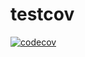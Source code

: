 # testcov

[![codecov](https://codecov.io/gh/tiisetsohub/testcov/branch/main/graph/badge.svg?token=XZXSVCWMI8)](https://codecov.io/gh/tiisetsohub/testcov)
